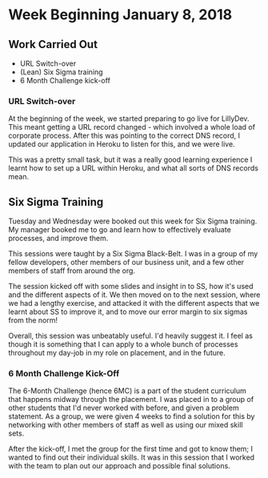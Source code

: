 # Week Beginning January 8, 2018

## Work Carried Out
* URL Switch-over
* (Lean) Six Sigma training
* 6 Month Challenge kick-off

### URL Switch-over
At the beginning of the week, we started preparing to go live for LillyDev. This meant getting a URL record changed - which involved a whole load of corporate process. After this was pointing to the correct DNS record, I updated our application in Heroku to listen for this, and we were live.

This was a pretty small task, but it was a really good learning experience I learnt how to set up a URL within Heroku, and what all sorts of DNS records mean.

## Six Sigma Training
Tuesday and Wednesday were booked out this week for Six Sigma training. My manager booked me to go and learn how to effectively evaluate processes, and improve them.

This sessions were taught by a Six Sigma Black-Belt. I was in a group of my fellow developers, other members of our business unit, and a few other members of staff from around the org.

The session kicked off with some slides and insight in to SS, how it's used and the different aspects of it. We then moved on to the next session, where we had a lengthy exercise, and attacked it with the different aspects that we learnt about SS to improve it, and to move our error margin to six sigmas from the norm!

Overall, this session was unbeatably useful. I'd heavily suggest it. I feel as though it is something that I can apply to a whole bunch of processes throughout my day-job in my role on placement, and in the future.

### 6 Month Challenge Kick-Off
The 6-Month Challenge (hence 6MC) is a part of the student curriculum that happens midway through the placement. I was placed in to a group of other students that I'd never worked with before, and given a problem statement. As a group, we were given 4 weeks to find a solution for this by networking with other members of staff as well as using our mixed skill sets.

After the kick-off, I met the group for the first time and got to know them; I wanted to find out their individual skills. It was in this session that I worked with the team to plan out our approach and possible final solutions.